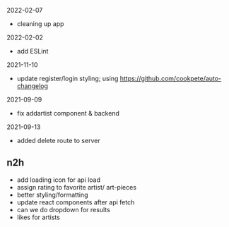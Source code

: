 2022-02-07

- cleaning up app

2022-02-02

- add ESLint

2021-11-10 

- update register/login styling; using https://github.com/cookpete/auto-changelog

2021-09-09

- fix addartist component & backend

2021-09-13 

- added delete route to server

## n2h
* add loading icon for api load
* assign rating to favorite artist/ art-pieces
* better styling/formatting
* update react components after api fetch
* can we do dropdown for results
* likes for artists